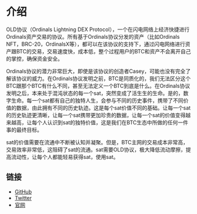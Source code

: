 介绍
============

OLD协议（Ordinals Lightning DEX Protocol），一个在闪电网络上经济快捷进行Ordinals资产交易的协议。所有基于Ordinals协议分发的资产（比如Ordinals NFT，BRC-20，OrdinalsX等），都可以在该协议的支持下，通过闪电网络进行资产跟BTC的交易，交易速度快，成本低，整个过程用户的BTC和资产不会离开自己的掌控，确保资金安全。

Ordinals协议的潜力非常巨大，即使是该协议的创造者Casey，可能也没有完全了解该协议的威力。在Ordinals协议发明之前，BTC是同质化的，我们无法区分这个BTC跟那个BTC有什么不同，甚至无法定义一个BTC到底是什么。在Ordinals协议发明之后，本来处于混沌状态的每一个sat，突然变成了活生生的生命。是的，数字生命。每一个sat都有自己的独特人生，会参与不同的历史事件，携带了不同价值的数据，由此拥有不同的历史轨迹。这是每个sat价值不同的基础。让每一个sat的历史轨迹更清晰，让每一个sat携带更加珍贵的数据，让每一个sat的价值变得越来越高，让每个人认识到sat的独特价值，这是我们在BTC生态中所做的任何一件事的最终目标。

sat的价值需要在流通中不断被认知并凝聚。但是，BTC主网的交易成本非常高，交易效率非常低，这阻碍了sat的流通。sat需要OLD协议，极大降低流动摩擦，提高流动性，让每个人都能轻易获得sat，使用sat。




链接
-----

- [GitHub](https://github.com/OLProtocol/)
- [Twitter](https://x.com/OLDProtocol/)
- [官网](https://ordinalslightning.xyz)
